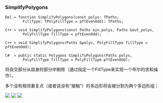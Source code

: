 ### **SimplifyPolygons**

```
Del.» function SimplifyPolygons(const polys: TPaths; 
        FillType: TPolyFillType = pftEvenOdd): TPaths;

C++ » void SimplifyPolygons(const Paths &in_polys, Paths &out_polys, 
        PolyFillType fillType = pftEvenOdd);

C++ » void SimplifyPolygons(Paths &polys, PolyFillType fillType = pftEvenOdd);

C#  » public static Polygons SimplifyPolygons(Paths polys, 
        PolyFillType fillType = PolyFillType.pftEvenOdd);
```

将自交部分从自身的部分中剔除（通过指定一个FillType来实现一个布尔的求和操作）。

多个没有相邻重复点（或者说没有“接触”）的多边形将会被分割为两个多边形组；

![](https://downloadflies.com/blog-img/simplify.png)
![](https://downloadflies.com/blog-img/simplify2.png)
![](https://downloadflies.com/blog-img/simplify3.png)